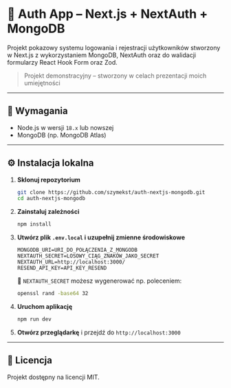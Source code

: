 # 🔐 Auth App – Next.js + NextAuth + MongoDB

Projekt pokazowy systemu logowania i rejestracji użytkowników stworzony w Next.js z wykorzystaniem MongoDB, NextAuth oraz do walidacji formularzy React Hook Form oraz Zod.

> Projekt demonstracyjny – stworzony w celach prezentacji moich umiejętności

---

## 🧰 Wymagania

- Node.js w wersji `18.x` lub nowszej
- MongoDB (np. MongoDB Atlas)

---

## ⚙️ Instalacja lokalna

1. **Sklonuj repozytorium**
   ```bash
   git clone https://github.com/szymekst/auth-nextjs-mongodb.git
   cd auth-nextjs-mongodb
   ```

2. **Zainstaluj zależności**
   ```bash
   npm install
   ```

3. **Utwórz plik `.env.local` i uzupełnij zmienne środowiskowe**
   ```
   MONGODB_URI=URI_DO_POŁĄCZENIA_Z_MONGODB
   NEXTAUTH_SECRET=LOSOWY_CIĄG_ZNAKÓW_JAKO_SECRET
   NEXTAUTH_URL=http://localhost:3000/
   RESEND_API_KEY=API_KEY_RESEND
   ```

   🔑 `NEXTAUTH_SECRET` możesz wygenerować np. poleceniem:
   ```bash
   openssl rand -base64 32
   ```

4. **Uruchom aplikację**
   ```bash
   npm run dev
   ```

5. **Otwórz przeglądarkę** i przejdź do `http://localhost:3000`

---

## 📄 Licencja

Projekt dostępny na licencji MIT.
